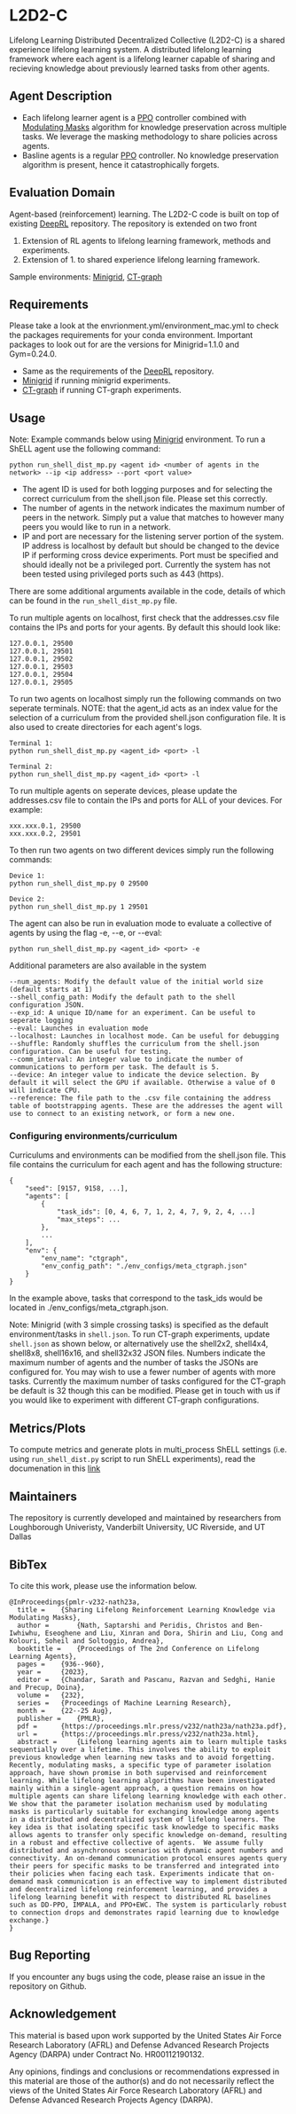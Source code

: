 # L2D2-C
Lifelong Learning Distributed Decentralized Collective (L2D2-C) is a shared experience lifelong learning system.
A distributed lifelong learning framework where each agent is a lifelong learner capable of sharing and recieving knowledge about previously learned tasks from other agents.

## Agent Description
- Each lifelong learner agent is a [PPO](https://arxiv.org/abs/1707.06347) controller combined with [Modulating Masks](https://openreview.net/forum?id=V7tahqGrOq) algorithm for knowledge preservation across multiple tasks. We leverage the masking methodology to share policies across agents.
- Basline agents is a regular [PPO](https://arxiv.org/abs/1707.06347) controller. No knowledge preservation algorithm is present, hence it catastrophically forgets.

## Evaluation Domain
Agent-based (reinforcement) learning. The L2D2-C code is built on top of existing [DeepRL](https://github.com/ShangtongZhang/DeepRL) repository. The repository is extended on two front
1. Extension of RL agents to lifelong learning framework, methods and experiments.
2. Extension of 1. to shared experience lifelong learning framework.

Sample environments: [Minigrid](https://github.com/Farama-Foundation/gym-minigrid), [CT-graph](https://github.com/soltoggio/CT-graph)

## Requirements
Please take a look at the envrionment.yml/environment_mac.yml to check the packages requirements for your conda environment. Important packages to look out for are the versions for Minigrid=1.1.0 and Gym=0.24.0.

- Same as the requirements of the [DeepRL](https://github.com/ShangtongZhang/DeepRL) repository.
- [Minigrid](https://github.com/Farama-Foundation/gym-minigrid) if running minigrid experiments.
- [CT-graph](https://github.com/soltoggio/CT-graph) if running CT-graph experiments.

## Usage
Note: Example commands below using [Minigrid](https://github.com/Farama-Foundation/gym-minigrid) environment.
To run a ShELL agent use the following command:
```
python run_shell_dist_mp.py <agent id> <number of agents in the network> --ip <ip address> --port <port value>
```
- The agent ID is used for both logging purposes and for selecting the correct curriculum from the shell.json file. Please set this correctly.
- The number of agents in the network indicates the maximum number of peers in the network. Simply put a value that matches to however many peers you would like to run in a network.
- IP and port are necessary for the listening server portion of the system. IP address is localhost by default but should be changed to the device IP if performing cross device experiments. Port must be specified and should ideally not be a privileged port. Currently the system has not been tested using privileged ports such as 443 (https).

There are some additional arguments available in the code, details of which can be found in the `run_shell_dist_mp.py` file.


To run multiple agents on localhost, first check that the addresses.csv file contains the IPs and ports for your agents. By default this should look like:

```
127.0.0.1, 29500
127.0.0.1, 29501
127.0.0.1, 29502
127.0.0.1, 29503
127.0.0.1, 29504
127.0.0.1, 29505
```
To run two agents on localhost simply run the following commands on two seperate terminals. NOTE: that the agent_id acts as an index value for the selection of a curriculum from the provided shell.json configuration file. It is also used to create directories for each agent's logs.
```
Terminal 1:
python run_shell_dist_mp.py <agent_id> <port> -l

Terminal 2:
python run_shell_dist_mp.py <agent_id> <port> -l
```

To run multiple agents on seperate devices, please update the addresses.csv file to contain the IPs and ports for ALL of your devices. For example:
```
xxx.xxx.0.1, 29500
xxx.xxx.0.2, 29501
```
To then run two agents on two different devices simply run the following commands:
```
Device 1:
python run_shell_dist_mp.py 0 29500

Device 2:
python run_shell_dist_mp.py 1 29501
```


The agent can also be run in evaluation mode to evaluate a collective of agents by using the flag -e, --e, or --eval:
```
python run_shell_dist_mp.py <agent_id> <port> -e
```


Additional parameters are also available in the system
```
--num_agents: Modify the default value of the initial world size (default starts at 1)
--shell_config_path: Modify the default path to the shell configuration JSON.
--exp_id: A unique ID/name for an experiment. Can be useful to seperate logging
--eval: Launches in evaluation mode
--localhost: Launches in localhost mode. Can be useful for debugging
--shuffle: Randomly shuffles the curriculum from the shell.json configuration. Can be useful for testing.
--comm_interval: An integer value to indicate the number of communications to perform per task. The default is 5.
--device: An integer value to indicate the device selection. By default it will select the GPU if available. Otherwise a value of 0 will indicate CPU.
--reference: The file path to the .csv file containing the address table of bootstrapping agents. These are the addresses the agent will use to connect to an existing network, or form a new one.
```

### Configuring environments/curriculum
Curriculums and environments can be modified from the shell.json file. This file contains the curriculum for each agent and has the following structure:
```
{
    "seed": [9157, 9158, ...],
    "agents": [
        {
            "task_ids": [0, 4, 6, 7, 1, 2, 4, 7, 9, 2, 4, ...]
            "max_steps": ...
        },
        ...
    ],
    "env": {
        "env_name": "ctgraph",
        "env_config_path": "./env_configs/meta_ctgraph.json"
    }
}
```
In the example above, tasks that correspond to the task_ids would be located in ./env_configs/meta_ctgraph.json.

Note: Minigrid (with 3 simple crossing tasks) is specified as the default environment/tasks in `shell.json`. To run CT-graph experiments, update `shell.json` as shown below, or alternatively use the shell2x2, shell4x4, shell8x8, shell16x16, and shell32x32 JSON files. Numbers indicate the maximum number of agents and the number of tasks the JSONs are configured for. You may wish to use a fewer number of agents with more tasks. Currently the maximum number of tasks configured for the CT-graph be default is 32 though this can be modified. Please get in touch with us if you would like to experiment with different CT-graph configurations.

## Metrics/Plots
To compute metrics and generate plots in multi_process ShELL settings (i.e. using `run_shell_dist.py` script to run ShELL experiments), read the documenation in this [link](README_plots.md)

## Maintainers
The repository is currently developed and maintained by researchers from Loughborough Univeristy, Vanderbilt University, UC Riverside, and UT Dallas

## BibTex
To cite this work, please use the information below.

```
@InProceedings{pmlr-v232-nath23a,
  title = 	 {Sharing Lifelong Reinforcement Learning Knowledge via Modulating Masks},
  author =       {Nath, Saptarshi and Peridis, Christos and Ben-Iwhiwhu, Eseoghene and Liu, Xinran and Dora, Shirin and Liu, Cong and Kolouri, Soheil and Soltoggio, Andrea},
  booktitle = 	 {Proceedings of The 2nd Conference on Lifelong Learning Agents},
  pages = 	 {936--960},
  year = 	 {2023},
  editor = 	 {Chandar, Sarath and Pascanu, Razvan and Sedghi, Hanie and Precup, Doina},
  volume = 	 {232},
  series = 	 {Proceedings of Machine Learning Research},
  month = 	 {22--25 Aug},
  publisher =    {PMLR},
  pdf = 	 {https://proceedings.mlr.press/v232/nath23a/nath23a.pdf},
  url = 	 {https://proceedings.mlr.press/v232/nath23a.html},
  abstract = 	 {Lifelong learning agents aim to learn multiple tasks sequentially over a lifetime. This involves the ability to exploit previous knowledge when learning new tasks and to avoid forgetting. Recently, modulating masks, a specific type of parameter isolation approach, have shown promise in both supervised and reinforcement learning. While lifelong learning algorithms have been investigated mainly within a single-agent approach, a question remains on how multiple agents can share lifelong learning knowledge with each other. We show that the parameter isolation mechanism used by modulating masks is particularly suitable for exchanging knowledge among agents in a distributed and decentralized system of lifelong learners. The key idea is that isolating specific task knowledge to specific masks allows agents to transfer only specific knowledge on-demand, resulting in a robust and effective collective of agents.  We assume fully distributed and asynchronous scenarios with dynamic agent numbers and connectivity. An on-demand communication protocol ensures agents query their peers for specific masks to be transferred and integrated into their policies when facing each task. Experiments indicate that on-demand mask communication is an effective way to implement distributed and decentralized lifelong reinforcement learning, and provides a lifelong learning benefit with respect to distributed RL baselines such as DD-PPO, IMPALA, and PPO+EWC. The system is particularly robust to connection drops and demonstrates rapid learning due to knowledge exchange.}
}
```

## Bug Reporting
If you encounter any bugs using the code, please raise an issue in the repository on Github.

## Acknowledgement
This material is based upon work supported by the United States Air Force Research Laboratory (AFRL) and Defense Advanced Research Projects Agency (DARPA) under Contract No. HR00112190132.

Any opinions, findings and conclusions or recommendations expressed in this material are those of the author(s) and do not necessarily reflect the views of the United States Air Force Research Laboratory (AFRL) and Defense Advanced Research Projects Agency (DARPA).
